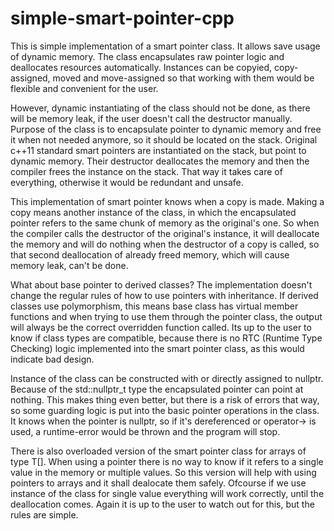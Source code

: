 # simple-smart-pointer-cpp
This is simple implementation of a smart pointer class. It allows save usage of dynamic memory. The class encapsulates raw pointer logic and deallocates resources automatically. Instances can be copyied, copy-assigned, moved and move-assigned so that working with them would be flexible and convenient for the user.

However, dynamic instantiating of the class should not be done, as there will be memory leak, if the user doesn't call the destructor manually. Purpose of the class is to encapsulate pointer to dynamic memory and free it when not needed anymore, so it should be located on the stack. Original c++11 standard smart pointers are instantiated on the stack, but point to dynamic memory. Their destructor deallocates the memory and then the compiler frees the instance on the stack. That way it takes care of everything, otherwise it would be redundant and unsafe.

This implementation of smart pointer knows when a copy is made. Making a copy means another instance of the class, in which the encapsulated pointer refers to the same chunk of memory as the original's one. So when the compiler calls the destructor of the original's instance, it will deallocate the memory and will do nothing when the destructor of a copy is called, so that second deallocation of already freed memory, which will cause memory leak, can't be done.

What about base pointer to derived classes? The implementation doesn't change the regular rules of how to use pointers with inheritance. If derived classes use polymorphism, this means base class has virtual member functions and when trying to use them through the pointer class, the output will always be the correct overridden function called. Its up to the user to know if class types are compatible, because there is no RTC (Runtime Type Checking) logic implemented into the smart pointer class, as this would indicate bad design.

Instance of the class can be constructed with or directly assigned to nullptr. Because of the std::nullptr_t type the encapsulated pointer can point at nothing. This makes thing even better, but there is a risk of errors that way, so some guarding logic is put into the basic pointer operations in the class. It knows when the pointer is nullptr, so if it's dereferenced or operator-> is used, a runtime-error would be thrown and the program will stop.

There is also overloaded version of the smart pointer class for arrays of type T[]. When using a pointer there is no way to know if it refers to a single value in the memory or multiple values. So this version will help with using pointers to arrays and it shall dealocate them safely. Ofcourse if we use instance of the class for single value everything will work correctly, until the deallocation comes. Again it is up to the user to watch out for this, but the rules are simple.
